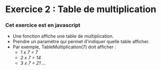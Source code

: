 # **Exercice 2 : Table de multiplication**

### **Cet exercice est en javascript**



* Une fonction affiche une table de multiplication.
* Prendre un paramètre qui permet d'indiquer quelle table afficher.
* Par exemple, TableMultiplication(7) doit afficher :
    - *1 x 7 = 7*
    - *2 x 7 = 14*
    - *3 x 7 = 21 ...*